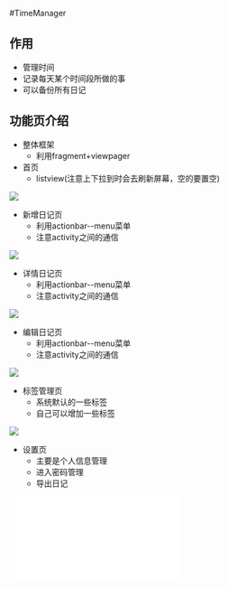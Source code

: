 #TimeManager

## 作用
- 管理时间
- 记录每天某个时间段所做的事
- 可以备份所有日记

## 功能页介绍
- 整体框架
    + 利用fragment+viewpager
- 首页
    + listview(注意上下拉到时会去刷新屏幕，空的要置空)

![](images/main.png)

- 新增日记页
    + 利用actionbar--menu菜单
    + 注意activity之间的通信

![](images/new.png)

- 详情日记页
    + 利用actionbar--menu菜单
    + 注意activity之间的通信

![](images/detail.png)

- 编辑日记页
    + 利用actionbar--menu菜单
    + 注意activity之间的通信

![](images/edit.png)

- 标签管理页
    + 系统默认的一些标签
    + 自己可以增加一些标签
    
![](images/tags.png)


- 设置页
    + 主要是个人信息管理
    + 进入密码管理
    + 导出日记
    
![](images/setting.pgn)